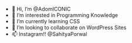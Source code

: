 - 👋 Hi, I’m @AdomICONIC
- 👀 I’m interested in Programming Knowledge
- 🌱 I’m currently learning CSS
- 💞️ I’m looking to collaborate on WordPress Sites
- 📫 Instagram!! @SahityaPorwal

<!---
AdomICONIC/AdomICONIC is a ✨ special ✨ repository because its `README.md` (this file) appears on your GitHub profile.
You can click the Preview link to take a look at your changes.
--->
